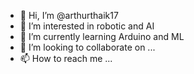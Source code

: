 - 👋 Hi, I’m @arthurthaik17
- 👀 I’m interested in robotic and AI
- 🌱 I’m currently learning Arduino and ML 
- 💞️ I’m looking to collaborate on ...
- 📫 How to reach me ...

<!---
arthurthaik17/arthurthaik17 is a ✨ special ✨ repository because its `README.md` (this file) appears on your GitHub profile.
You can click the Preview link to take a look at your changes.
--->
